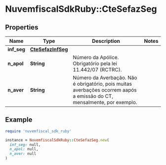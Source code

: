 # NuvemfiscalSdkRuby::CteSefazSeg

## Properties

| Name | Type | Description | Notes |
| ---- | ---- | ----------- | ----- |
| **inf_seg** | [**CteSefazInfSeg**](CteSefazInfSeg.md) |  |  |
| **n_apol** | **String** | Número da Apólice.  Obrigatório pela lei 11.442/07 (RCTRC). |  |
| **n_aver** | **String** | Número da Averbação.  Não é obrigatório, pois muitas averbações ocorrem aapós a emissão do CT, mensalmente, por exemplo. |  |

## Example

```ruby
require 'nuvemfiscal_sdk_ruby'

instance = NuvemfiscalSdkRuby::CteSefazSeg.new(
  inf_seg: null,
  n_apol: null,
  n_aver: null
)
```


